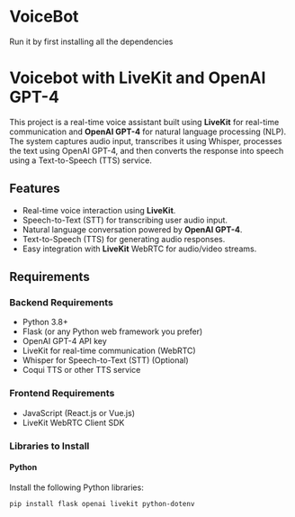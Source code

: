 # VoiceBot
Run it by first installing all the dependencies
# Voicebot with LiveKit and OpenAI GPT-4

This project is a real-time voice assistant built using **LiveKit** for real-time communication and **OpenAI GPT-4** for natural language processing (NLP). The system captures audio input, transcribes it using Whisper, processes the text using OpenAI GPT-4, and then converts the response into speech using a Text-to-Speech (TTS) service.

## Features

- Real-time voice interaction using **LiveKit**.
- Speech-to-Text (STT) for transcribing user audio input.
- Natural language conversation powered by **OpenAI GPT-4**.
- Text-to-Speech (TTS) for generating audio responses.
- Easy integration with **LiveKit** WebRTC for audio/video streams.

## Requirements

### Backend Requirements
- Python 3.8+
- Flask (or any Python web framework you prefer)
- OpenAI GPT-4 API key
- LiveKit for real-time communication (WebRTC)
- Whisper for Speech-to-Text (STT) (Optional)
- Coqui TTS or other TTS service

### Frontend Requirements
- JavaScript (React.js or Vue.js)
- LiveKit WebRTC Client SDK

### Libraries to Install

#### Python
Install the following Python libraries:

```bash
pip install flask openai livekit python-dotenv
